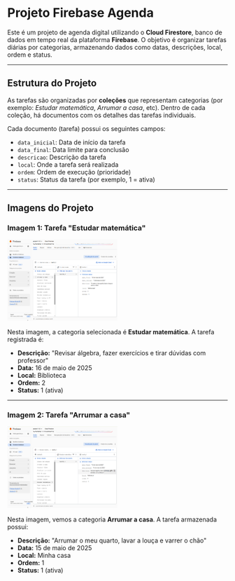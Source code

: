 #  Projeto Firebase Agenda

Este é um projeto de agenda digital utilizando o **Cloud Firestore**, banco de dados em tempo real da plataforma **Firebase**. O objetivo é organizar tarefas diárias por categorias, armazenando dados como datas, descrições, local, ordem e status.

---

##  Estrutura do Projeto

As tarefas são organizadas por **coleções** que representam categorias (por exemplo: *Estudar matemática*, *Arrumar a casa*, etc). Dentro de cada coleção, há documentos com os detalhes das tarefas individuais.

Cada documento (tarefa) possui os seguintes campos:
- `data_inicial`: Data de início da tarefa
- `data_final`: Data limite para conclusão
- `descricao`: Descrição da tarefa
- `local`: Onde a tarefa será realizada
- `ordem`: Ordem de execução (prioridade)
- `status`: Status da tarefa (por exemplo, 1 = ativa)

---

##  Imagens do Projeto

###  Imagem 1: Tarefa "Estudar matemática"

<img src="imgs_readme/firebase_1.png" alt="imagem firebase" width="50%">

Nesta imagem, a categoria selecionada é **Estudar matemática**. A tarefa registrada é:
- **Descrição:** "Revisar álgebra, fazer exercícios e tirar dúvidas com professor"
- **Data:** 16 de maio de 2025
- **Local:** Biblioteca
- **Ordem:** 2
- **Status:** 1 (ativa)

---

###  Imagem 2: Tarefa "Arrumar a casa"

<img src="imgs_readme/firebase_2.png" alt="imagem firebase" width="50%">

Nesta imagem, vemos a categoria **Arrumar a casa**. A tarefa armazenada possui:
- **Descrição:** "Arrumar o meu quarto, lavar a louça e varrer o chão"
- **Data:** 15 de maio de 2025
- **Local:** Minha casa
- **Ordem:** 1
- **Status:** 1 (ativa)
